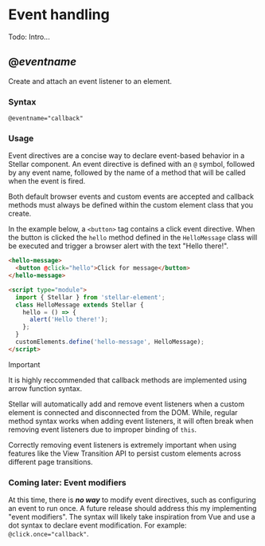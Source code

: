 # Event handling

Todo: Intro...

## @_eventname_

Create and attach an event listener to an element.

### Syntax

```
@eventname="callback"
```

### Usage

Event directives are a concise way to declare event-based behavior in a Stellar component. An event directive is defined with an `@` symbol, followed by any event name, followed by the name of a method that will be called when the event is fired.

Both default browser events and custom events are accepted and callback methods must always be defined within the custom element class that you create.

In the example below, a `<button>` tag contains a click event directive. When the button is clicked the `hello` method defined in the `HelloMessage` class will be executed and trigger a browser alert with the text "Hello there!".

```html
<hello-message>
  <button @click="hello">Click for message</button>
</hello-message>

<script type="module">
  import { Stellar } from 'stellar-element';
  class HelloMessage extends Stellar {
    hello = () => {
      alert('Hello there!');
    };
  }
  customElements.define('hello-message', HelloMessage);
</script>
```

> [!IMPORTANT]  
> It is highly reccommended that callback methods are implemented using arrow function syntax.
>
> Stellar will automatically add and remove event listeners when a custom element is connected and disconnected from the DOM. While, regular method syntax works when adding event listeners, it will often break when removing event listeners due to improper binding of `this`.
>
> Correctly removing event listeners is extremely important when using features like the View Transition API to persist custom elements across different page transitions.

### Coming later: Event modifiers

At this time, there is _**no way**_ to modify event directives, such as configuring an event to run once. A future release should address this my implementing "event modifiers". The syntax will likely take inspiration from Vue and use a dot syntax to declare event modification. For example: `@click.once="callback"`.
